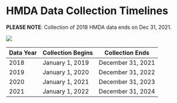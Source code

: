 # HMDA Data Collection Timelines

**PLEASE NOTE**: Collection of 2018 HMDA data ends on Dec 31, 2021.

<img src='https://raw.githubusercontent.com/cfpb/hmda-frontend/master/src/documentation/markdown/images/data-submission-timeline.png' />

| Data Year | Collection Begins | Collection Ends   |
| --------- | ----------------- | ----------------- |
| 2018      | January 1, 2019   | December 31, 2021 |
| 2019      | January 1, 2020   | December 31, 2022 |
| 2020      | January 1, 2021   | December 31, 2023 |
| 2021      | January 1, 2022   | December 31, 2024 |
